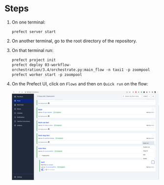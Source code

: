 
# Steps

1. On one terminal:

    ```shell
    prefect server start
    ```

2. On another terminal, go to the root directory of the repository.

3. On that terminal run:

    ```shell
    prefect project init
    prefect deploy 03-workflow-orchestration/3.4/orchestrate.py:main_flow -n taxi1 -p zoompool
    prefect worker start -p zoompool
    ```

4. On the Prefect UI, click on `Flows` and then on `Quick run` on the flow:

    ![Quick run](screenshot.png)
